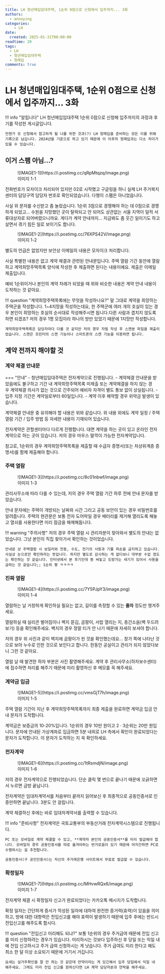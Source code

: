 ```yaml
---
title: LH 청년매입임대주택, 1순위 0점으로 신청에서 입주까지... 3화
authors:
  - annoying
categories:
    - LH
date: 
  created: 2025-01-31T00:00:00
readtime: 20
tags:
  - LH
  - 청년매입임대주택
  - 청매입
comments: true
---
```


<!-- more -->

# LH 청년매입임대주택, 1순위 0점으로 신청에서 입주까지... 3화

!!! info "알립니다"
    LH 청년매입임대주택 1순위 0점으로 신청해 입주까지의 과정과 후기를 작성한 게시글입니다.

    언젠가 또 신청해서 참고하게 될 나를 위한 것과(?) LH 청매입을 준비하는 모든 이를 위해 기록으로 남깁니다. 2024년을 기준으로 하고 있기 때문에 이 이후의 청매입과는 다소 차이가 있을 수 있습니다.

## 이거 스팸 아님...?
<figure markdown="span">
    ![IMAGE1-1](https://i.postimg.cc/qRpMtqzq/image.png)
    <figcaption>이미지 1-1</figcaption>
</figure>

전화번호가 모자이크 처리되어 있지만 02로 시작했고 구글링을 하니 실제 LH 주거복지센터의 담당구역 담당자 번호로 확인되었습니다. 다행이 스팸은 아니었읍니다.

사실 위 문자를 수신받고 좀 놀랐습니다. 1순위 3점으로 경쟁해야 하는 데 0점으로 경쟁하게 되었고... 수원을 지망했던 곳이 탈락되고 안 되어도 상관없는 서울 지역이 덜컥 서류대상자로 되어버렸으니까요. 게다가 계약 안내까지... 지금봐도 좀 웃긴 일이기도 하고 살면서 겪기 힘든 일로 보이기도 합니다.

<figure markdown="span">
    ![IMAGE1-2](https://i.postimg.cc/76XPS42V/image.png)
    <figcaption>이미지 1-2</figcaption>
</figure>

별도의 언급은 없었지만 보안상 이메일의 내용은 모자이크 처리합니다.

사실 특별한 내용은 없고 계약 체결과 관련된 안내문입니다. 주택 열람 기간 동안에 열람하고 계약희망주택목록 양식에 작성한 후 제출하면 된다는 내용이예요. 제출은 이메일 제출입니다.

예비 1순위이거나 본인의 계약 차례가 되었을 때 위와 비슷한 내용은 계약 안내 내용이 도착하는 것 같아요.

!!! question "계약희망주택목록에는 무엇을 작성하나요?"
    말 그대로 계약을 희망하는 주택군을 작성합니다. 1~4지망을 작성하는데요, 한 주택군에 여러 개의 호실이 있는 경우 본인이 희망하는 호실의 순서대로 작성해주시면 됩니다.다른 사람과 겹치지 않도록 하면 되겠죠? 저의 경우 1명 모집이라 하나의 방만 있었기 때문에 1지망만 작성합니다.
    
    계약희망주택목록은 담당자마다 다를 것 같지만 저의 경우 자필 작성 후 스캔본 파일을 제출이었습니다. 스캔은 프린터의 스캔 기능이나 스마트폰의 스캔 기능을 이용하면 됩니다.

## 계약 전까지 해야할 것
### 계약 체결 안내문
=== "안내"
    - 청년매입임대주택은 전자계약으로 진행됩니다.
    - 계약체결 안내문을 받았음에도 불구하고 기간 내 계약희망주택목록 미제출 또는 계약체결을 하지 않는 경우 계약체결 의사가 없는 것으로 간주되어 예비자 자격이 별도 통보 없이 상실됩니다.
    - 입주 지정 기간은 계약일로부터 60일입니다.
    - 계약 이후 해약할 경우 위약금 발생이 있습니다.

계약체결 안내문 중 유의해야 할 내용은 위와 같습니다. 위 내용 외에도 계약 일정 / 주택 열람 기간 / 입주 방법 등 자세한 내용이 기재되어 있습니다.

전자계약은 관할센터마다 다르게 진행합니다. 대면 계약을 하는 곳이 있고 온라인 전자계약으로 하는 곳이 있습니다. 저의 경우 마우스 딸깍이 가능한 전자계약입니다.

참고로, 1순위의 경우 계약희망주택목록을 제출할 때 수급자 증명서(또는 차상위계층 증명서)를 함께 제출해야 합니다.

### 주택 열람
<figure markdown="span">
    ![IMAGE1-3](https://i.postimg.cc/8c01nbwf/image.png)
    <figcaption>이미지 1-3</figcaption>
</figure>

관리사무소에 따라 다를 수 있는데, 저의 경우 주택 열람 기간 하루 전에 안내 문자를 받았습니다.

안내 문자에는 주택이 개방되는 날짜와 시간 그리고 공동 보안이 있는 경우 비밀번호를 알려줍니다. 주택의 현관문은 보통 전자 도어락일 경우 배터리를 제거해 열리도록 해놓고 열쇠를 사용한다면 미리 잠금을 해제해둡니다.

!!! warning "주의사항"
    저의 경우 주택 열람 시 관리자분이 찾아와서 별도의 안내는 없었습니다. 그냥 본인이 직집 찾아가서 확인하는 것이었습니다.

    안내문 상 주택열람 시 보일러와 전동, 수도, 전기의 사용과 기물 파손을 금지하고 있습니다. 사실상 눈으로만 확인하라는 뜻입니다. 하지만 별도로 감시하는 게 없다보니 대부분 수압 정도는 확인하는 것 같습니다. 인터넷에서 본 후기인데 똥 싸놓고 도망가는 새기가 있어서 사용을 금하는 것 같습니다;; 1순위 평 ㅋㅋㅋㅋ

### 진짜 열람
<figure markdown="span">
    ![IMAGE1-4](https://i.postimg.cc/7Y5PJpY3/image.png)
    <figcaption>이미지 1-4</figcaption>
</figure>

열람하는 날 거창하게 확인하실 필요는 없고, 길이를 측정할 수 있는 **줄자** 정도만 챙겨주세요.

열람하실 때 실리콘 벌어짐이나 벽지 뜯김, 곰팡이, 서랍 열리는 지, 층간소음(벽 두드려보기) 등을 확인해주세요. 벽지의 경우 정말 티가 안 나기 때문에 자세히 보셔야 합니다.

저의 경우 위 사진과 같이 벽지에 곰팡이가 핀 것을 확인했는데요... 창가 쪽에 나타난 것으로 보아 누수로 인한 것으로 보인다고 합니다. 한동안 공실이고 관리가 되지 않았다보니 그런 것 같아요.

열람 날 때 발견한 하자 부분은 사진 촬영해주세요. 계약 후 관리사무소(하자보수센터)에 접수하면 처리를 해주기 때문에 미리 촬영하신 후 메모를 꼭 해주세요.

### 계약금 입금
<figure markdown="span">
    ![IMAGE1-5](https://i.postimg.cc/vmsGjT7h/image.png)
    <figcaption>이미지 1-5</figcaption>
</figure>

주택 열람 기간이 지난 후 계약희망주택목록까지 최종 제출을 완료하면 계약금 입금 안내 문자가 도착합니다.

계약금은 보증금의 10-20%입니다. 1순위의 경우 10만 원이고 2 · 3순위는 20만 원입니다. 문자에 안내된 가상계좌로 입금하면 5분 내외로 LH 측에서 확인이 완료되었다는 문자가 도착합니다. 이 문자가 도착하는 지 꼭 확인하세요.

### 전자계약
<figure markdown="span">
    ![IMAGE1-6](https://i.postimg.cc/1tRsmdjN/image.png)
    <figcaption>이미지 1-6</figcaption>
</figure>

저의 경우 전자계약으로 진행되었습니다. 단순 클릭 몇 번으로 끝나기 때문에 꼬긁하면서 누르면 금방 끝납니다.

전자계약은 임대차계약서를 처음부터 끝까지 읽어보신 후 최종적으로 공동인증서로 인증만하면 끝납니다. 3분도 안 걸립니다.

계약 체결하신 후에는 바로 임대차계약서를 출력할 수 있습니다.

!!! info "준비사항"
    전자계약은 국토교통부의 부동산거래 전자계약시스템으로 진행됩니다.

    PC 또는 모바일로 계약 체결할 수 있고, **계약자 본인의 공동인증서**를 미리 발급해야 합니다. 모바일의 경우 공동인증서를 따로 옮겨야하는 번거로움이 있기 때문에 어지간하면 PC로 수행하시는 걸 추천합니다.
    
    공동인증서(구 공인인증서)는 자신의 주거래은행 사이트에서 무료로 발급할 수 있습니다.

### 확정일자
<figure markdown="span">
    ![IMAGE1-7](https://i.postimg.cc/MHvwRQx6/image.png)
    <figcaption>이미지 1-7</figcaption>
</figure>

전자계약 체결 시 확정일자 신고가 완료되었다는 카카오톡 메시지가 도착합니다.

확정 일자는 간단하게 증서가 작성된 일자에 대하여 완전한 증거력(효력)이 있음을 의미하고, 방에 대한 대항력은 전입신고를 해야 효력이 발생하기 때문에 입주 후에는 반드시 전입신고를 해주도록 합시다.

!!! question "전입신고 미리해도 되냐?"
    보통 1순위의 경우 주거급여 때문에 전입 신고를 미리 신청하려는 경우가 있습니다. 미리하시는 것보다 입주하신 후 당일 또는 익일 내에 전입 신고하시고 주거 급여 신청하시는 게 낫습니다. 주거 급여도 미리 한다고 해도 최소 한 달 이상 소요되기 때문에 거기서 거깁니다.
    
    요새는 실거주확인을 잘 안 하는 것 같은데 만약이라는 게 있긴해서 입주 당일에서 익일 내 해주세요. 그래도 미리 전입 신고를 원하신다면 LH 계약 담당자분과 연락을 해주세요.
